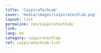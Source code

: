 ```yaml
---
title: 'CaipiraTechLab'
cover: 'media/images/caipiratechlab.png'
layout: list
permalink: /en/caipiratechlab/
link: 
lang: en
category: caipiratechlab
ref: caipiratechlab-list
---
```



